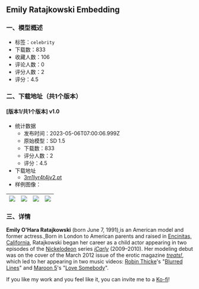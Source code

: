 ## Emily Ratajkowski Embedding
### 一、模型概述

- 标签：`celebrity`
- 下载数：833
- 收藏人数：106
- 评论人数：0
- 评分人数：2
- 评分：4.5

### 二、下载地址（共1个版本）

#### [版本1/共1个版本] v1.0

- 统计数据
  - 发布时间：2023-05-06T07:00:06.999Z
  - 原始模型：SD 1.5
  - 下载数：833
  - 评分人数：2
  - 评分：4.5
- 下载地址
  - [3m1lyr4t4jv2.pt](https://civitai.com/api/download/models/63694)
- 样例图像：

| <img src="https://image.civitai.com/xG1nkqKTMzGDvpLrqFT7WA/1774c7b3-3ee5-4dc6-a849-abc728af62c5/width=450/702835.jpeg" /> | <img src="https://image.civitai.com/xG1nkqKTMzGDvpLrqFT7WA/ce9f14c4-bb48-4764-9542-d5e603b5c8cb/width=450/702832.jpeg" /> | <img src="https://image.civitai.com/xG1nkqKTMzGDvpLrqFT7WA/0cfa5c59-82e3-48d3-9546-20dfb1265523/width=450/702830.jpeg" /> | <img src="https://image.civitai.com/xG1nkqKTMzGDvpLrqFT7WA/4b166973-b355-4e8f-9e2f-371e0640bd38/width=450/702833.jpeg" /> |
| ---- | ---- | ---- | ---- |


### 三、详情
<p><strong>Emily O'Hara Ratajkowski</strong> (born June 7, 1991)<a target="_blank" rel="ugc" href="https://en.wikipedia.org/wiki/Emily_Ratajkowski#cite_note-fmd-5"> </a>is an American model and former actress.<a target="_blank" rel="ugc" href="https://en.wikipedia.org/wiki/Emily_Ratajkowski#cite_note-6"> </a>Born in London to American parents and raised in <a target="_blank" rel="ugc" href="https://en.wikipedia.org/wiki/Encinitas,_California">Encinitas, California</a>, Ratajkowski began her career as a child actor appearing in two episodes of the <a target="_blank" rel="ugc" href="https://en.wikipedia.org/wiki/Nickelodeon">Nickelodeon</a> series <a target="_blank" rel="ugc" href="https://en.wikipedia.org/wiki/ICarly"><em>iCarly</em></a> (2009–2010). Her modeling debut was on the cover of the March 2012 issue of the erotic magazine <a target="_blank" rel="ugc" href="https://en.wikipedia.org/wiki/Treats!"><em>treats!</em></a>, which led to her appearing in two music videos: <a target="_blank" rel="ugc" href="https://en.wikipedia.org/wiki/Robin_Thicke">Robin Thicke</a>'s "<a target="_blank" rel="ugc" href="https://en.wikipedia.org/wiki/Blurred_Lines">Blurred Lines</a>" and <a target="_blank" rel="ugc" href="https://en.wikipedia.org/wiki/Maroon_5">Maroon 5</a>'s "<a target="_blank" rel="ugc" href="https://en.wikipedia.org/wiki/Love_Somebody_(Maroon_5_song)">Love Somebody</a>".</p><p></p><p>If you like my work and you feel like it, you can invite me to a <a rel="ugc" href="https://ko-fi.com/sstylerdurden">Ko-fi</a>!</p>